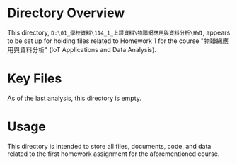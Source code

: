 # Directory Overview

This directory, `D:\01_學校資料\114_1_上課資料\物聯網應用與資料分析\HW1`, appears to be set up for holding files related to Homework 1 for the course "物聯網應用與資料分析" (IoT Applications and Data Analysis).

# Key Files

As of the last analysis, this directory is empty.

# Usage

This directory is intended to store all files, documents, code, and data related to the first homework assignment for the aforementioned course.
